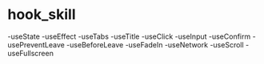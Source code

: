 # hook_skill
-useState
-useEffect
-useTabs
-useTitle
-useClick
-useInput
-useConfirm
-usePreventLeave
-useBeforeLeave
-useFadeIn
-useNetwork
-useScroll
-useFullscreen